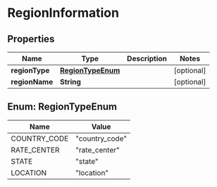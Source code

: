 

# RegionInformation

## Properties

Name | Type | Description | Notes
------------ | ------------- | ------------- | -------------
**regionType** | [**RegionTypeEnum**](#RegionTypeEnum) |  |  [optional]
**regionName** | **String** |  |  [optional]



## Enum: RegionTypeEnum

Name | Value
---- | -----
COUNTRY_CODE | &quot;country_code&quot;
RATE_CENTER | &quot;rate_center&quot;
STATE | &quot;state&quot;
LOCATION | &quot;location&quot;



